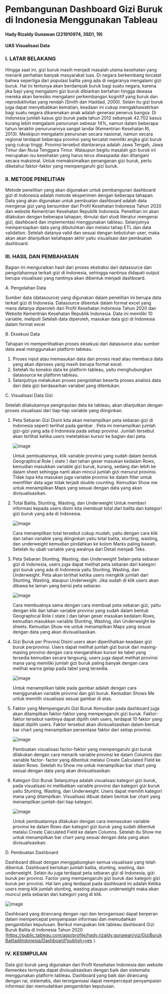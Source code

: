 # Pembangunan Dashboard Gizi Buruk di Indonesia Menggunakan Tableau
 
#### Hady Rizaldy Gunawan (221910974, 3SD1, 19)
 
#### UAS Visualisasi Data
  
### I.	LATAR BELAKANG

Hingga saat ini, gizi buruk masih menjadi masalah utama kesehatan yang menarik perhatian banyak masyarakat luas. Di negara berkembang tercatat bahwa sepertiga dari populasi balita yang ada di negaranya mengalami gizi buruk. Hal ini tentunya akan berdampak buruk bagi suatu negara, karena jika bayi yang mengalami gizi buruk dibiarkan bertahan hingga dewasa mereka akan beresiko mengalami perkembangan kognitif yang buruk dan reproduktivitas yang rendah (Smith dan Haddad, 2000). Selain itu gizi buruk juga dapat menyebabkan kematian, keadaan ini cukup mengakhawatirkan bagi suatu negara dikarenakan anak adalah generasi penerus bangsa.
Di Indonesia jumlah kasus gizi buruk pada tahun 2012 sebanyak 42.702 kasus kurang lebih mengalami penurunan sebesar 14%, namun dalam beberapa tahun terakhir penurunannya sangat landai (Kementrian Kesehatan RI, 2013). Meskipun mengalami penurunan secara nasional, namun secara regional terdapat beberapa provinsi yang tercatat memiliki angka gizi buruk yang cukup tinggi. Provinsi tersebut diantaranya adalah Jawa Tengah, Jawa Timur dan Nusa Tenggara Timur. Walaupun begitu masalah gizi buruk ini merupakan isu kesehatan yang harus terus diwaspadai dan ditangani secara maksimal. Untuk memaksimalkan penanganan gizi buruk, perlu diketahui faktor-faktor yang mempengaruhi gizi buruk. 

### II.	METODE PENELITIAN

Metode penelitian yang akan digunakan untuk pembangunan dashboard gizi di Indonesia adalah metode eksperimen dengan beberapa tahapan. Data yang akan digunakan untuk pembuatan dashboard adalah data mengenai gizi yang bersumber dari Profil Kesehatan Indonesia Tahun 2020 dan website Kementrian Kesehatan Republik Indonesia.
Penelitian ini akan dilakukan dengan beberapa tahapan, dimulai dari studi literatur mengenai gizi, dashboard dan implementasi menggunakan tableau. Selanjutnya mempersiapkan data yang dibutuhkan dan melalui tahap ETL dan data validation. Setelah datanya valid dan sesuai dengan kebutuhan user, maka akan akan dilanjutkan ketahapan akhir yaitu visualisasi dan pembuatan dashboard.

### III.	HASIL DAN PEMBAHASAN

Bagian ini menguraikan hasil dari proses ekstraksi dari datasource dan pengolahannya terkait gizi di Indonesia, sehingga nantinya didapati output berupa visualisasi yang nantinya akan dibentuk menjadi dashboard.

A.	Pengolahan Data

Sumber data (datasource) yang digunakan dalam penelitian ini berupa data terkait gizi di Indonesia. Datasource dibentuk dalam format excel yang mana datanya diperoleh dari Profil Kesehatan Indonesia Tahun 2020 dan Website Kementrian Kesehatan Republik Indonesia. Data ini memiliki 10 variable, meliputi Setelah data diperoleh, masukan data gizi di Indonesia dalam format excel

B.	Eksekusi Data

Tahapan ini memperlihatkan proses eksekusi dari datasource atau sumber data awal menggunakan platform tableau.
1.	Proses input atau memasukan data dan proses read atau membaca data yang akan diproses yang masih berupa format excel.
2.	Setelah itu koneksi data ke platform tableau, yaitu menghubungkan datasource ke platform tableau. 
3.	Selanjutnya melakukan proses pengolahan beserta proses analisis data dari data gizi berdasarkan variabel yang ditentukan. 

C.	Visualisasi Data Gizi 

Setelah dilakukannya penginputan data ke tableau, akan dilanjutkan dengan proses visualisasi dari tiap-tiap variable yang diinginkan. 
1)	Peta Sebaran Gizi
     Disini kita akan menampilkan peta sebaran gizi di Indonesia seperti terlihat pada gambar . Peta ini menampilkan jumlah gizi-gizi yang ada d Indonesia pada setiap provinsi. Jumlah tersebut akan terlihat ketika users meletakkan kursor ke bagian dari peta. 
    
     ![image](https://user-images.githubusercontent.com/100757750/174733268-d8ac87a0-ab4f-492b-85b3-08724ec5d0b1.png)

     Untuk pembuatannya, klik variable provinsi yang sudah dalam bentuk Geographical Role ( state ) dan tahan geser masukan kedalam Rows, kemudian masukkan variable gizi buruk, kurang, sedang dan lebih ke dalam sheet sehingga nanti akan mincul jumlah gizi menurut provinsi. Tidak lupa kita masukan juga variable provinsi ke dalam filter untuk memfilter data agar tidak terjadi double counting. Kemudian Show me untuk menampilkan Maps yang sesuai dengan data yang akan divisualisasikan.
2)	Total Balita, Stunting, Wasting, dan Underweight
     Untuk memberi informasi kepada users disini kita membuat total dari balita dan kategori gizi buruk yang ada di Indonesia.
   
     ![image](https://user-images.githubusercontent.com/100757750/174743868-16e6854c-bf3e-4d17-8352-4d0fbf071828.png)

    Cara menampilkan total tersebut cukup mudah, yaitu dengan cara klik dan tahan variable yang diinginkan yaitu total balita, stunting, wasting, dan underweight kemudian pindahkan ke kolom Marks paling bawah. Setelah itu ubah variable yang awalnya dari Detail menjadi Teks. 
3)	Peta Sebaran  Stunting, Wasting, dan Underweight
     Selain peta sebaran gizi di Indonesia, users juga dapat melihat peta sebaran dari kategori gizi buruk yang ada di Indonesia yaitu Stunting, Wasting, dan Underweight. Peta akan terlihat ketika users mengklik jumlah dari Stunting, Wasting, ataupun Underweight. Jika sudah di klik users akan dibawa ke laman yang berisi peta sebaran.
    
    ![image](https://user-images.githubusercontent.com/100757750/174732543-263c4484-4f0d-4c54-8a77-f5d2b4f11b5f.png)

     Cara membuatnya sama dengan cara membuat peta sebaran gizi, yaitu dengan klik dan tahan variable provinsi yang sudah dalam bentuk Geographical Role ( state ) dan tahan geser masukan kedalam Rows, kemudian masukkan variable Stunting, Wasting, dan Underweight ke sheets. Kemudian Show me untuk menampilkan Maps yang sesuai dengan data yang akan divisualisasikan.
4)	Gizi Buruk per Provinsi
     Disini users akan diperlihatkan keadaan gizi buruk perprovinsi. Users dapat melihat jumlah gizi buruk dari masing-masing provinsi dengan cara mengarahkan kursor ke tabel yang tersedia kemudian secara langsung,  users juga dapat melihat provinsi mana yang memiliki jumlah gizi buruk paling banyak dengan cara melihat warna gelap pada tabel yang tersedia.
     
     ![image](https://user-images.githubusercontent.com/100757750/174744399-ef001b6e-0b86-47dd-be2e-121e1608f460.png)
     
     Untuk menampilkan table pada gambar adalah dengan cara menggunakan variable provinsi dan gizi buruk. Kemudian Shows Me untuk memilih visualisasi sesuai gambar di atas.
5)	Faktor yang Mempengaruhi Gizi Buruk
     Kemudian pada dashboard juga akan ditampilkan faktor-faktor yang mempengaruhi gizi buruk. Faktor-faktor tersebut nantinya dapat dipilih oleh users, terdapat 10 faktor yang dapat dipilih users. Faktor tersebut akan divisualisasikan dalam bentuk bar chart yang menampilkan persentase faktor dari setiap  provinsi.
    
    ![image](https://user-images.githubusercontent.com/100757750/174732016-0db8d815-ca8f-4c76-be9b-2c12cf6c1b86.png)

     Pembuatan visualisasi factor-faktor yang mempengaruhi gizi buruk dilakukan dengan cara menarik variable provinsi ke dalam Columns dan variable factor- factor yang dibentuk melalui Create Calculated Field ke dalam Rows.  Setelah itu Show me untuk menampilkan bar chart yang sesuai dengan data yang akan divisualisasikan.
6)	Kategori Gizi Buruk
     Selanjutnya adalah visualisasi kategori gizi buruk, pada visualisasi ini melibatkan variable provinsi dan kategori gizi buruk yaitu Stunting, Wasting, dan Underweight. Users dapat memilih kategori mana yang ditampilkan. Visualisasi dibuat dalam bentuk bar chart yang menampilkan jumlah dari tiap kategori.
     
     ![image](https://user-images.githubusercontent.com/100757750/174731551-81862636-4568-489d-bf63-2a8ae8454a11.png)
     
     Untuk pembuatannya dilakukan dengan cara memasukan variable provinsi ke dalam Rows dan kategori gizi buruk yang sudah dibentuk melalui Create Calculated Field ke dalam Columns. Setelah itu Show me untuk menampilkan bar chart yang sesuai dengan data yang akan divisualisasikan.

D.	Pembuatan Dashboard

Dashboard dibuat dengan menggabungkan semua visualisasi yang telah dibentuk. Dashboard berisikan jumlah balita, stunting, wasting, dan underweight. Selain itu juga terdapat peta sebaran gizi di Indonesia, gizi buruk per provinsi. Factor yang mempengaruhi gizi buruk dan kategori gizi buruk per provinsi. Hal lain yang terdapat pada dashboard ini adalah Ketika users meng klik jumlah stunting, wasting ataupun underweight maka akan muncul peta sebaran dari kategori yang di klik.

![image](https://user-images.githubusercontent.com/100757750/174743112-2f157af5-53ed-4896-9f8d-04309ecd606b.png)

Dashboard yang dirancang dengan rapi dan terorganisasi dapat berperan dalam mempercepat penyampaian  informasi dan memudahkan  pengambilan keputusan. Berikut merupakan  link tableau dashboard Gizi Buruk Balita di Indonesia Tahun 2020 (https://public.tableau.com/app/profile/hady.rizaldy.gunawan/viz/GiziBurukBalitadiIndonesia/Dashboard?publish=yes ).

### IV.	KESIMPULAN

Data gizi buruk yang digunakan dari Profil Kesehatan Indonesia dan website  Kemenkes ternyata dapat divisualisasikan dengan baik dan sistematis menggunakan platform tableau. Dashboard yang baik dan dirancang dengan rai, sistematis, dan terorganisasi dapat mempercepat penyampaian informasi dan memudahkan pengambilan keputusan.
